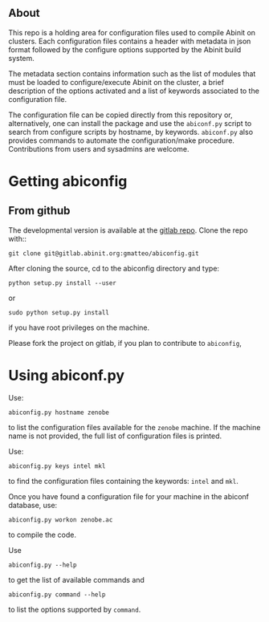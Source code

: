 ## About

This repo is a holding area for configuration files used to compile Abinit on clusters.
Each configuration files contains a header with metadata in json format followed by
the configure options supported by the Abinit build system.

The metadata section contains information such as the list of modules that must be loaded
to configure/execute Abinit on the cluster, a brief description of the options activated
and a list of keywords associated to the configuration file.

The configuration file can be copied directly from this repository or, alternatively,
one can install the package and use the `abiconf.py` script to search from configure scripts
by hostname, by keywords. `abiconf.py` also provides commands to automate the configuration/make procedure.
Contributions from users and sysadmins are welcome.

<!---
Precompiled versions of Abinit are also available on the conda channel

    conda.

Note that, for the time being, the conda versions do not support MPI
and the binaries are statically linked against the internal version of Blas/Lapack/FFT.
They are handy especially if you want to try Abinit on your machine but they are not
supposed to be used for high-performance calculations.

For more advanced approaches to the installation of Abinit on clusters, see

    spack
    easybuild
-->

Getting abiconfig
=================

<!---
From pip
--------

The easiest way to install abiconf is to use `pip`, as follows::

    pip install abiconf
-->

From github
-----------

The developmental version is available at the [gitlab repo](https://gitlab.abinit.org/gmatteo/abiconfig).
Clone the repo with::

    git clone git@gitlab.abinit.org:gmatteo/abiconfig.git

After cloning the source, cd to the abiconfig directory and type:

    python setup.py install --user

or

    sudo python setup.py install

if you have root privileges on the machine.

Please fork the project on gitlab, if you plan to contribute to `abiconfig`,

Using abiconf.py
================

Use:

    abiconfig.py hostname zenobe

to list the configuration files available for the `zenobe` machine.
If the machine name is not provided, the full list of configuration files is printed.

Use:

    abiconfig.py keys intel mkl

to find the configuration files containing the keywords: `intel` and `mkl`.

Once you have found a configuration file for your machine in the abiconf database, use:

    abiconfig.py workon zenobe.ac

to compile the code.

Use

    abiconfig.py --help

to get the list of available commands and

    abiconfig.py command --help

to list the options supported by `command`.
